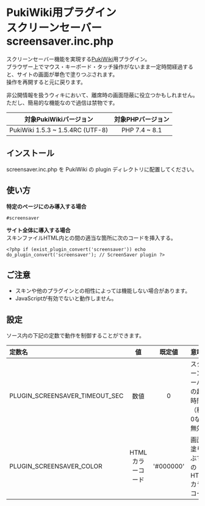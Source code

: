 # PukiWiki用プラグイン<br>スクリーンセーバー screensaver.inc.php

スクリーンセーバー機能を実現する[PukiWiki](https://pukiwiki.osdn.jp/)用プラグイン。  
ブラウザー上でマウス・キーボード・タッチ操作がないまま一定時間経過すると、サイトの画面が単色で塗りつぶされます。  
操作を再開すると元に戻ります。

非公開情報を扱うウィキにおいて、離席時の画面隠蔽に役立つかもしれません。  
ただし、簡易的な機能なので過信は禁物です。

|対象PukiWikiバージョン|対象PHPバージョン|
|:---:|:---:|
|PukiWiki 1.5.3 ~ 1.5.4RC (UTF-8)|PHP 7.4 ~ 8.1|

## インストール

screensaver.inc.php を PukiWiki の plugin ディレクトリに配置してください。

## 使い方

**特定のページにのみ導入する場合**
```
#screensaver
```

**サイト全体に導入する場合**  
スキンファイルHTML内<body>と</body>の間の適当な箇所に次のコードを挿入する。
```
<?php if (exist_plugin_convert('screensaver')) echo do_plugin_convert('screensaver'); // ScreenSaver plugin ?>
```

## ご注意

- スキンや他のプラグインとの相性によっては機能しない場合があります。
- JavaScriptが有効でないと動作しません。

## 設定

ソース内の下記の定数で動作を制御することができます。

|定数名|値|既定値|意味|
|:---|:---:|:---:|:---|
|PLUGIN_SCREENSAVER_TIMEOUT_SEC|数値|0|スクリーンセーバーの起動時間（秒）。0なら無効|
|PLUGIN_SCREENSAVER_COLOR|HTMLカラーコード|'#000000'|画面を塗りつぶす色のHTMLカラーコード|
